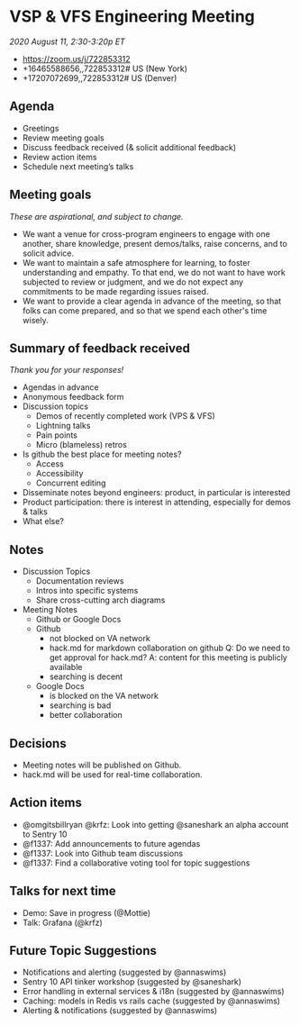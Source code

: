 # VSP & VFS Engineering Meeting

_2020 August 11, 2:30-3:20p ET_

- https://zoom.us/j/722853312
- +16465588656,,722853312# US (New York)
- +17207072699,,722853312# US (Denver)

## Agenda

- Greetings
- Review meeting goals
- Discuss feedback received (& solicit additional feedback)
- Review action items
- Schedule next meeting’s talks

## Meeting goals

_These are aspirational, and subject to change._

- We want a venue for cross-program engineers to engage with one another, share knowledge, present demos/talks, raise concerns, and to solicit advice.
- We want to maintain a safe atmosphere for learning, to foster understanding and empathy. To that end, we do not want to have work subjected to review or judgment, and we do not expect any commitments to be made regarding issues raised.
- We want to provide a clear agenda in advance of the meeting, so that folks can come prepared, and so that we spend each other's time wisely.

## Summary of feedback received

_Thank you for your responses!_

- Agendas in advance
- Anonymous feedback form
- Discussion topics
  - Demos of recently completed work (VPS & VFS)
  - Lightning talks
  - Pain points
  - Micro (blameless) retros
- Is github the best place for meeting notes?
  - Access
  - Accessibility
  - Concurrent editing
- Disseminate notes beyond engineers: product, in particular is interested
- Product participation: there is interest in attending, especially for demos & talks
- What else?

## Notes

- Discussion Topics
  - Documentation reviews
  - Intros into specific systems
  - Share cross-cutting arch diagrams
- Meeting Notes
  - Github or Google Docs
  - Github
    + not blocked on VA network
    + hack.md for markdown collaboration on github
      Q: Do we need to get approval for hack.md?
      A: content for this meeting is publicly available
    + searching is decent
  - Google Docs
    - is blocked on the VA network
    - searching is bad
    + better collaboration

## Decisions

- Meeting notes will be published on Github.
- hack.md will be used for real-time collaboration.

## Action items

- @omgitsbillryan @krfz: Look into getting @saneshark an alpha account to Sentry 10
- @f1337: Add announcements to future agendas
- @f1337: Look into Github team discussions
- @f1337: Find a collaborative voting tool for topic suggestions

## Talks for next time

- Demo: Save in progress (@Mottie)
- Talk: Grafana (@krfz)

## Future Topic Suggestions

- Notifications and alerting (suggested by @annaswims)
- Sentry 10 API tinker workshop (suggested by @saneshark)
- Error handling in external services & i18n (suggested by @annaswims)
- Caching: models in Redis vs rails cache (suggested by @annaswims)
- Alerting & notifications (suggested by @annaswims)
